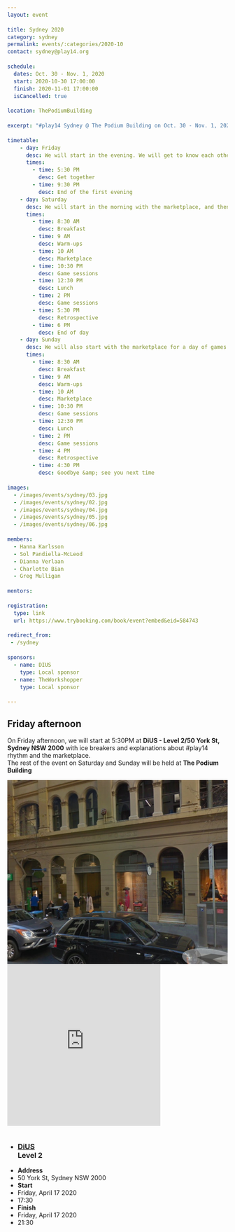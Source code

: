 ```yaml
---
layout: event

title: Sydney 2020
category: sydney
permalink: events/:categories/2020-10
contact: sydney@play14.org

schedule:
  dates: Oct. 30 - Nov. 1, 2020
  start: 2020-10-30 17:00:00
  finish: 2020-11-01 17:00:00
  isCancelled: true

location: ThePodiumBuilding

excerpt: "#play14 Sydney @ The Podium Building on Oct. 30 - Nov. 1, 2020"

timetable:
    - day: Friday
      desc: We will start in the evening. We will get to know each other over a bit of food and drinks, and a few games.
      times:
        - time: 5:30 PM
          desc: Get together
        - time: 9:30 PM
          desc: End of the first evening
    - day: Saturday
      desc: We will start in the morning with the marketplace, and then we will play games all day long.
      times:
        - time: 8:30 AM
          desc: Breakfast
        - time: 9 AM
          desc: Warm-ups
        - time: 10 AM
          desc: Marketplace
        - time: 10:30 PM
          desc: Game sessions
        - time: 12:30 PM
          desc: Lunch
        - time: 2 PM
          desc: Game sessions
        - time: 5:30 PM
          desc: Retrospective
        - time: 6 PM
          desc: End of day
    - day: Sunday
      desc: We will also start with the marketplace for a day of games. 
      times:
        - time: 8:30 AM
          desc: Breakfast
        - time: 9 AM
          desc: Warm-ups
        - time: 10 AM
          desc: Marketplace
        - time: 10:30 PM
          desc: Game sessions
        - time: 12:30 PM
          desc: Lunch
        - time: 2 PM
          desc: Game sessions
        - time: 4 PM
          desc: Retrospective
        - time: 4:30 PM
          desc: Goodbye &amp; see you next time

images:
  - /images/events/sydney/03.jpg
  - /images/events/sydney/02.jpg
  - /images/events/sydney/04.jpg
  - /images/events/sydney/05.jpg
  - /images/events/sydney/06.jpg

members:
  - Hanna Karlsson
  - Sol Pandiella-McLeod
  - Dianna Verlaan
  - Charlotte Bian
  - Greg Mulligan

mentors:

registration:
  type: link
  url: https://www.trybooking.com/book/event?embed&eid=584743

redirect_from:
 - /sydney

sponsors:
  - name: DIUS
    type: Local sponsor
  - name: TheWorkshopper
    type: Local sponsor

---
```


## Friday afternoon

<p>
  On Friday afternoon, we will start at 5:30PM at <strong>DiUS - Level 2/50 York St, Sydney NSW 2000</strong> with ice breakers and explanations about #play14 rhythm and the marketplace.<br>
  The rest of the event on Saturday and Sunday will be held at <strong>The Podium Building</strong>
</p>
<div class='row'>
  <div class='two spacing'></div>
  <!-- Images -->
  <div class='large-5 columns'>
    <div class='mod modBoxedSlider'>
      <div class='slides'>
          <div class="slide">
            <img src="/images/events/sydney/2020/DiUS.jpg" alt="" style="display:block; max-height:500px; width: auto;">
          </div>
      </div>
    </div>
  </div>
  <div class='large-3 columns'>
    <iframe src="https://www.google.com/maps/embed?pb=!1m14!1m8!1m3!1d13251.104384857585!2d151.2062828!3d-33.8696608!3m2!1i1024!2i768!4f13.1!3m3!1m2!1s0x0%3A0xa7f6d660b480fb39!2sDiUS!5e0!3m2!1sen!2slu!4v1576777675215!5m2!1sen!2slu" width="350" height="370" frameborder="0" style="border:0" allowfullscreen></iframe>
  </div>
  <div class='large-3 columns'>
    <ul class='info'>
      <li>
        <h3>
          <a href="https://www.dius.com.au/" target="_blank">
            DiUS
          </a>
          <br>
          Level 2
        </h3>
      </li>
        <li>
          <div class='spacing'></div>
          <strong>Address</strong>
        </li>
        <li>
          50 York St, Sydney NSW 2000
        </li>
        <li>
          <div class='spacing'></div>
          <strong>Start</strong>
        </li>
        <li>
          Friday, April 17 2020
        </li>
        <li>
          17:30
        </li>
        <li>
          <div class='spacing'></div>
          <strong>Finish</strong>
        </li>
        <li>
          Friday, April 17 2020
        </li>
        <li>
          21:30
        </li>
    </ul>
  </div>
</div>
